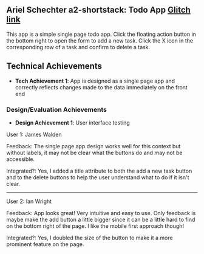 ## Ariel Schechter a2-shortstack: Todo App [Glitch link](https://a2-aschechter10.glitch.me/)
This app is a simple single page todo app. Click the floating action button in the bottom right to open the form to add a new task. Click the X icon in the corresponding row of a task and confirm to delete a task. 

## Technical Achievements
- **Tech Achievement 1**: App is designed as a single page app and correctly reflects changes made to the data immediately on the front end

### Design/Evaluation Achievements
- **Design Achievement 1**: User interface testing

User 1: James Walden

Feedback: The single page app design works well for this context but without labels, it may not be clear what the buttons do and may not be accessible. 

Integrated?: Yes, I added a title attribute to both the add a new task button and to the delete buttons to help the user understand what to do if it isn't clear.

-----------------------------------

User 2: Ian Wright

Feedback: App looks great! Very intuitive and easy to use. Only feedback is maybe make the add button a little bigger since it can be a little hard to find on the bottom right of the page. I 
like the mobile first approach though!

Integrated?: Yes, I doubled the size of the button to make it a more prominent feature on the page.
